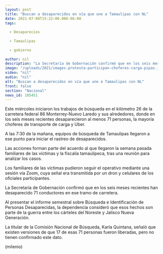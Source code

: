 ```yaml
---
layout: post
title: "Buscan a desaparecidos en vía que une a Tamaulipas con NL"
date: 2021-07-08T15:22:00.000-06:00
tags:
  
  - Desaparecios
  
  - Tamaulipas
  
  - gobierno
  
author: nil
description: "La Secretaría de Gobernación confirmó que en los seis meses recientes han desaparecido 71 conductores en ese tramo de carretera."
image: "/uploads/2021/images-protesta-participan-choferes-carga-pipas.jpeg"
video: "nil"
audio: "nil"
alt: "Buscan a desaparecidos en vía que une a Tamaulipas con NL"
front: false
section: "Nacional"
news_id: 185451
---
```


Este miércoles iniciaron los trabajos de búsqueda en el kilómetro 26 de la carretera federal 86 Monterrey-Nuevo Laredo y sus alrededores, donde en los seis meses recientes desaparecieron al menos 71 personas, la mayoría choferes de transporte de carga y Uber.

A las 7:30 de la mañana, equipos de búsqueda de Tamaulipas llegaron a ese punto para iniciar el rastreo de desaparecidos.

Las acciones forman parte del acuerdo al que llegaron la semana pasada familiares de las víctimas y la fiscalía tamaulipeca, tras una reunión para analizar los casos.

 Los familiares de las víctimas pudieron seguir el operativo mediante una sesión vía Zoom, cuya señal era transmitida por un dron y celulares de los oficiales participantes.

La Secretaría de Gobernación confirmó que en los seis meses recientes han desaparecido 71 conductores en ese tramo de carretera. 

Al presentar el informe semestral sobre Búsqueda e Identificación de Personas Desaparecidas, la dependencia consideró que esos hechos son parte de la guerra entre los cárteles del Noreste y Jalisco Nueva Generación. 

La titular de la Comisión Nacional de Búsqueda, Karla Quintana, señaló que existen versiones de que 17 de esas 71 personas fueron liberadas, pero no tienen confirmado este dato. 

(milenio) 